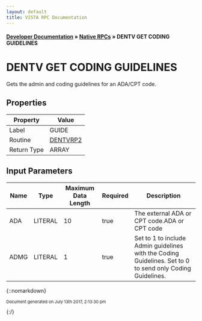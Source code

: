 ```yaml
---
layout: default
title: VISTA RPC Documentation
---
```


#### [Developer Documentation](../index) &#187; [Native RPCs](TableOfContents) &#187; DENTV GET CODING GUIDELINES<br/>
# DENTV GET CODING GUIDELINES

Gets the admin and coding guidelines for an ADA/CPT code.

## Properties

Property | Value
--- | ---
Label | GUIDE
Routine | [DENTVRP2](http://code.osehra.org/dox/Routine_DENTVRP2_source.html)
Return Type | ARRAY


## Input Parameters

Name | Type | Maximum Data Length | Required | Description
--- | --- | --- | --- | ---
ADA | LITERAL | 10 | true | The external ADA or CPT code.ADA or CPT code
ADMG | LITERAL | 1 | true | Set to 1 to include Admin guidelines with the Coding Guidelines.  Set to 0 to send only Coding Guidelines.



{::nomarkdown} <br/><p style="font-size: 11px">Document generated on July 13th 2017, 2:13:30 pm</p>{:/}